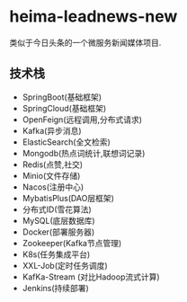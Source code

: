 # heima-leadnews-new  
类似于今日头条的一个微服务新闻媒体项目.

## 技术栈
- SpringBoot(基础框架)
- SpringCloud(基础框架)
- OpenFeign(远程调用,分布式请求)
- Kafka(异步消息) 
- ElasticSearch(全文检索)
- Mongodb(热点词统计,联想词记录)
- Redis(点赞,社交)
- Minio(文件存储)
- Nacos(注册中心)
- MybatisPlus(DAO层框架)
- 分布式ID(雪花算法)
- MySQL(底层数据库)
- Docker(部署服务器)
- Zookeeper(Kafka节点管理)
- K8s(任务集成平台)
- XXL-Job(定时任务调度)
- KafKa-Stream (对比Hadoop流式计算)
- Jenkins(持续部署)
